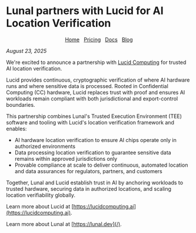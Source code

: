 # Lunal partners with Lucid for AI Location Verification

<div align="center">
  <nav>
    <a href="/README.md">Home</a>&nbsp;&nbsp;
    <a href="/pricing.md">Pricing</a>&nbsp;&nbsp;
    <a href="/docs/README.md">Docs</a>&nbsp;&nbsp;
    <a href="/blog/README.md">Blog</a>
  </nav>
</div>

*August 23, 2025*

We're excited to announce a partnership with [Lucid Computing](https://lucidcomputing.ai/) for trusted AI location verification.

Lucid provides continuous, cryptographic verification of where AI hardware runs and where sensitive data is processed. Rooted in Confidential Computing (CC) hardware, Lucid replaces trust with proof and ensures AI workloads remain compliant with both jurisdictional and export-control boundaries.

This partnership combines Lunal's Trusted Execution Environment (TEE) software and tooling with Lucid's location verification framework and enables:

- AI hardware location verification to ensure AI chips operate only in authorized environments
- Data processing location verification to guarantee sensitive data remains within approved jurisdictions only
- Provable compliance at scale to deliver continuous, automated location and data assurances for regulators, partners, and customers

Together, Lunal and Lucid establish trust in AI by anchoring workloads to trusted hardware, securing data in authorized locations, and scaling location verifiability globally.

Learn more about Lucid at [https://lucidcomputing.ai](https://lucidcomputing.ai).

Learn more about Lunal at [https://lunal.dev](/).